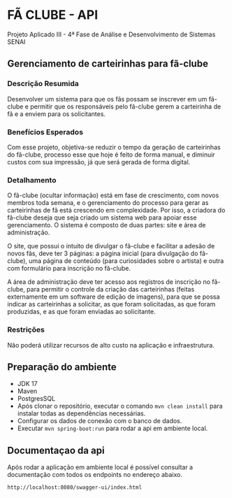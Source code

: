 # FÃ CLUBE - API

Projeto Aplicado III - 4ª Fase de Análise e Desenvolvimento de Sistemas SENAI


## Gerenciamento de carteirinhas para fã-clube

### Descrição Resumida

Desenvolver um sistema para que os fãs possam se inscrever em um fã-clube e permitir que os responsáveis pelo fã-clube gerem a carteirinha de fã e a enviem para os solicitantes.

### Benefícios Esperados

Com esse projeto, objetiva-se reduzir o tempo da geração de carteirinhas do fã-clube, processo esse que hoje é feito de forma manual, e diminuir custos com sua impressão, já que será gerada de forma digital.

### Detalhamento

O fã-clube (ocultar informação) está em fase de crescimento, com novos membros toda semana, e o gerenciamento do processo para gerar as carteirinhas de fã está crescendo em complexidade. Por isso, a criadora do fã-clube deseja que seja criado um sistema web para apoiar esse gerenciamento. O sistema é composto de duas partes: site e área de administração. 

O site, que possui o intuito de divulgar o fã-clube e facilitar a adesão de novos fãs, deve ter 3 páginas: a página inicial (para divulgação do fã-clube), uma página de conteúdo (para curiosidades sobre o artista) e outra com formulário para inscrição no fã-clube.

A área de administração deve ter acesso aos registros de inscrição no fã-clube, para permitir o controle da criação das carteirinhas (feitas externamente em um software de edição de imagens), para que se possa indicar as carteirinhas a solicitar, as que foram solicitadas, as que foram produzidas, e as que foram enviadas ao solicitante.

### Restrições

Não poderá utilizar recursos de alto custo na aplicação e infraestrutura.

## Preparação do ambiente
* JDK 17
* Maven
* PostgresSQL
* Após clonar o repositório, executar o comando `mvn clean install` para instalar todas as dependências necessárias.
* Configurar os dados de conexão com o banco de dados.
* Executar `mvn spring-boot:run` para rodar a api em ambiente local.

## Documentaçao da api

Após rodar a aplicação em ambiente local é possível consultar a documentação com todos os endpoints no endereço abaixo.

`http://localhost:8080/swagger-ui/index.html`